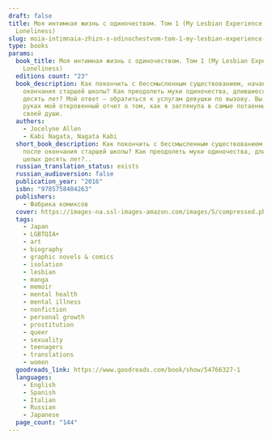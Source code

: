 ```yaml
---
draft: false
title: Моя интимная жизнь с одиночеством. Том 1 (My Lesbian Experience With
  Loneliness)
slug: moia-intimnaia-zhizn-s-odinochestvom-tom-1-my-lesbian-experience-with-loneliness-5cecf5e8
type: books
params:
  book_title: Моя интимная жизнь с одиночеством. Том 1 (My Lesbian Experience With
    Loneliness)
  editions count: "23"
  book_description: Как покончить с бессмысленным существованием, начавшимся после
    окончания старшей школы? Как преодолеть муки одиночества, длившиеся целых
    десять лет? Мой ответ – обратиться к услугам девушки по вызову. Вы держите в
    руках мой откровенный отчет о том, как я заглянула в самые потаенные уголки
    своей души.
  authors:
    - Jocelyne Allen
    - Kabi Nagata, Nagata Kabi
  short_book_description: Как покончить с бессмысленным существованием, начавшимся
    после окончания старшей школы? Как преодолеть муки одиночества, длившиеся
    целых десять лет?..
  russian_translation_status: exists
  russian_audioversion: false
  publication_year: "2016"
  isbn: "9785758404263"
  publishers:
    - Фабрика комиксов
  cover: https://images-na.ssl-images-amazon.com/images/S/compressed.photo.goodreads.com/books/1530989553i/33113683.jpg
  tags:
    - Japan
    - LGBTQIA+
    - art
    - biography
    - graphic novels & comics
    - isolation
    - lesbian
    - manga
    - memoir
    - mental health
    - mental illness
    - nonfiction
    - personal growth
    - prostitution
    - queer
    - sexuality
    - teenagers
    - translations
    - women
  goodreads_link: https://www.goodreads.com/book/show/54766327-1
  languages:
    - English
    - Spanish
    - Italian
    - Russian
    - Japanese
  page_count: "144"
---
```

